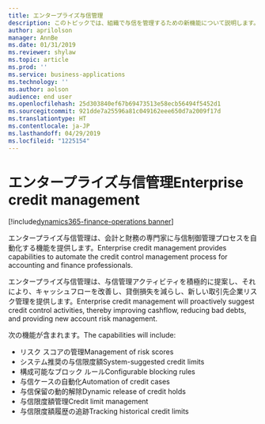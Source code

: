```yaml
---
title: エンタープライズ与信管理
description: このトピックでは、組織で与信を管理するための新機能について説明します。
author: aprilolson
manager: AnnBe
ms.date: 01/31/2019
ms.reviewer: shylaw
ms.topic: article
ms.prod: ''
ms.service: business-applications
ms.technology: ''
ms.author: aolson
audience: end user
ms.openlocfilehash: 25d303840ef67b69473513e58ecb56494f5452d1
ms.sourcegitcommit: 921dde7a25596a81c049162eee650d7a2009f17d
ms.translationtype: HT
ms.contentlocale: ja-JP
ms.lasthandoff: 04/29/2019
ms.locfileid: "1225154"
---
```

# <a name="enterprise-credit-management"></a><span data-ttu-id="22c8a-103">エンタープライズ与信管理</span><span class="sxs-lookup"><span data-stu-id="22c8a-103">Enterprise credit management</span></span>

[!include[dynamics365-finance-operations banner](../includes/dynamics365-finance-operations.md)]

<span data-ttu-id="22c8a-104">エンタープライズ与信管理は、会計と財務の専門家に与信制御管理プロセスを自動化する機能を提供します。</span><span class="sxs-lookup"><span data-stu-id="22c8a-104">Enterprise credit management provides capabilities to automate the credit control management process for accounting and finance professionals.</span></span>

<span data-ttu-id="22c8a-105">エンタープライズ与信管理は、与信管理アクティビティを積極的に提案し、それにより、キャッシュフローを改善し、貸倒損失を減らし、新しい取引先企業リスク管理を提供します。</span><span class="sxs-lookup"><span data-stu-id="22c8a-105">Enterprise credit management will proactively suggest credit control activities, thereby improving cashflow, reducing bad debts, and providing new account risk management.</span></span> 

<span data-ttu-id="22c8a-106">次の機能が含まれます。</span><span class="sxs-lookup"><span data-stu-id="22c8a-106">The capabilities will include:</span></span> 

- <span data-ttu-id="22c8a-107">リスク スコアの管理</span><span class="sxs-lookup"><span data-stu-id="22c8a-107">Management of risk scores</span></span>
- <span data-ttu-id="22c8a-108">システム推奨の与信限度額</span><span class="sxs-lookup"><span data-stu-id="22c8a-108">System-suggested credit limits</span></span>
- <span data-ttu-id="22c8a-109">構成可能なブロック ルール</span><span class="sxs-lookup"><span data-stu-id="22c8a-109">Configurable blocking rules</span></span>
- <span data-ttu-id="22c8a-110">与信ケースの自動化</span><span class="sxs-lookup"><span data-stu-id="22c8a-110">Automation of credit cases</span></span>
- <span data-ttu-id="22c8a-111">与信保留の動的解除</span><span class="sxs-lookup"><span data-stu-id="22c8a-111">Dynamic release of credit holds</span></span>
- <span data-ttu-id="22c8a-112">与信限度額管理</span><span class="sxs-lookup"><span data-stu-id="22c8a-112">Credit limit management</span></span>
- <span data-ttu-id="22c8a-113">与信限度額履歴の追跡</span><span class="sxs-lookup"><span data-stu-id="22c8a-113">Tracking historical credit limits</span></span>
